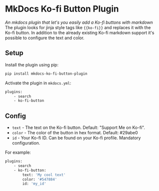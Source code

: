 # MkDocs Ko-fi Button Plugin

*An mkdocs plugin that let's you easily add a Ko-fi buttons with markdown*  
The plugin looks for jinja style tags like `{{ko-fi}}` and replaces it with the Ko-fi button. In addition to the already existing Ko-fi markdown support it's possible to configure the text and color.

## Setup

Install the plugin using pip:

``` bash
pip install mkdocs-ko-fi-button-plugin
```

Activate the plugin in `mkdocs.yml`:

``` bash
plugins:
    - search
    - ko-fi-button
```

## Config

* `text` - The text on the Ko-fi button. Default: "Support Me on Ko-fi".
* `color` - The color of the button in hex format. Default: #29abe0
* `id` - Your Ko-fi ID. Can be found on your Ko-fi profile. Mandatory configuration.

For example:

``` bash
plugins:
    - search
    - ko-fi-button:
        text: 'My cool text'
        color: '#547884'
        id: 'my_id'
```

